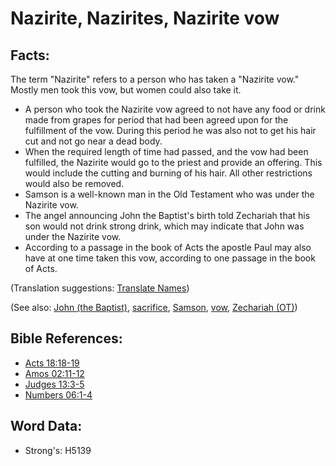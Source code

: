 # Nazirite, Nazirites, Nazirite vow #

## Facts: ##

The term "Nazirite" refers to a person who has taken a "Nazirite vow." Mostly men took this vow, but women could also take it.

* A person who took the Nazirite vow agreed to not have any food or drink made from grapes for period that had been agreed upon for the fulfillment of the vow. During this period he was also not to get his hair cut and not go near a dead body.
* When the required length of time had passed, and the vow had been fulfilled, the Nazirite would go to the priest and provide an offering. This would include the cutting and burning of his hair. All other restrictions would also be removed.
* Samson is a well-known man in the Old Testament who was under the Nazirite vow.
* The angel announcing John the Baptist's birth told Zechariah that his son would not drink strong drink, which may indicate that John was under the Nazirite vow.
* According to a passage in the book of Acts the apostle Paul may also have at one time taken this vow, according to one passage in the book of Acts.

(Translation suggestions: [Translate Names](rc://en/ta/man/translate/translate-names))

(See also: [John (the Baptist)](../names/johnthebaptist.md), [sacrifice](../other/sacrifice.md), [Samson](../names/samson.md), [vow](../kt/vow.md), [Zechariah (OT)](../names/zechariahot.md))

## Bible References: ##

* [Acts 18:18-19](rc://en/tn/help/act/18/18)
* [Amos 02:11-12](rc://en/tn/help/amo/02/11)
* [Judges 13:3-5](rc://en/tn/help/jdg/13/03)
* [Numbers 06:1-4](rc://en/tn/help/num/06/01)


## Word Data: ##

* Strong's: H5139
